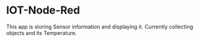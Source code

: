 # IOT-Node-Red
This app is storing Sensor information and displaying it. Currently collecting objects and its Temperature.

